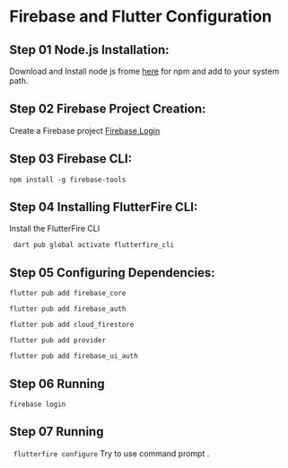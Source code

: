 # Firebase and Flutter Configuration

## Step 01 Node.js Installation:

Download and Install node js frome <a href="https://nodejs.org/en/download">here</a> for npm and add to your system path.

## Step 02 Firebase Project Creation:
Create a Firebase project <a href="https://console.firebase.google.com/">Firebase Login </a>


## Step 03 Firebase CLI:
``` npm install -g firebase-tools ```

## Step 04  Installing FlutterFire CLI:

Install the FlutterFire CLI

```  dart pub global activate flutterfire_cli ```

## Step 05 Configuring Dependencies: 


```flutter pub add firebase_core```

```flutter pub add firebase_auth```

```flutter pub add cloud_firestore```

```flutter pub add provider```

```flutter pub add firebase_ui_auth```

## Step 06 Running

``` firebase login ```

## Step 07 Running
```  flutterfire configure ``` 
Try to use command prompt .
